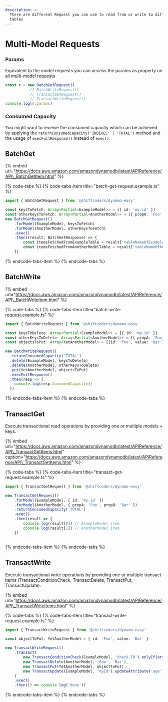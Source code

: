 ```yaml
---
description: >-
  There are different Request you can use to read from or write to different
  tables
---
```


# Multi-Model Requests

### Params

Equivalent to the model requests you can access the params as property on all multi-model requests

```typescript
const r = new BatchGetRequest() 
           // BatchWriteRequest() 
           // TransactGetRequest() 
           // TransactWriteRequest()
console.log(r.params)
```

### Consumed Capacity

You might want to receive the consumed capacity which can be achieved by applying the `returnConsumedCapacity('INDEXES' | 'TOTAL')` method and the usage of `execFullResponse()` instead of `exec()`.

## BatchGet

{% embed url="https://docs.aws.amazon.com/amazondynamodb/latest/APIReference/API\_BatchGetItem.html" %}

{% code-tabs %}
{% code-tabs-item title="batch-get-request.example.ts" %}
```typescript
import { BatchGetRequest } from '@shiftcoders/dynamo-easy'

const keysToFetch: Array<Partial<ExampleModel>> = [{ id: 'my-id' }]
const otherKeysToFetch: Array<Partial<AnotherModel>> = [{ propA: 'Foo', propB: 'Bar' }]
new BatchGetRequest()
    .forModel(ExampleModel, keysToFetch)
    .forModel(AnotherModel, otherKeysToFetch)
    .exec()
    .then((result: BatchGetResponse) => {
        const itemsFetchedFromExampleTable = result['tableNameOfExampleModel']
        const itemsFetchedFromAnotherModelTable = result['tableNameOfAnotherModel']
    })
```
{% endcode-tabs-item %}
{% endcode-tabs %}

## BatchWrite

{% embed url="https://docs.aws.amazon.com/amazondynamodb/latest/APIReference/API\_BatchWriteItem.html" %}

{% code-tabs %}
{% code-tabs-item title="batch-write-request.example.ts" %}
```typescript
import { BatchWriteRequest } from '@shiftcoders/dynamo-easy'

const keysToDelete: Array<Partial<ExampleModel>> = [{ id: 'my-id' }]
const otherKeysToDelete: Array<Partial<AnotherModel>> = [{ propA: 'Foo', propB: 'Bar' }]
const objectsToPut: Array<YetAnotherModel> = [{id: 'foo', value: 'bar'}, {id: 'foo2', value: 'bar2'}]

new BatchWriteRequest()
  .returnConsumedCapacity('TOTAL')
  .delete(ExampleModel, keysToDelete)
  .delete(AnotherModel, otherKeysToDelete)
  .put(YetAnotherModel, objectsToPut)
  .execFullResponse()
  .then(resp => {
    console.log(resp.ConsumedCapacity);
  })
```
{% endcode-tabs-item %}
{% endcode-tabs %}

## TransactGet

Execute transactional read operations by providing one or multiple models + keys.

{% embed url="https://docs.aws.amazon.com/amazondynamodb/latest/APIReference/API\_TransactGetItems.html" caption="https://docs.aws.amazon.com/amazondynamodb/latest/APIReference/API\_TransactGetItems.html" %}

{% code-tabs %}
{% code-tabs-item title="transact-get-request.example.ts" %}
```typescript
import { TransactGetRequest } from '@shiftcoders/dynamo-easy'

new TransactGetRequest()
    .forModel(ExampleModel, { id: 'my-id' })
    .forModel(AnotherModel, { propA: 'Foo', propB: 'Bar' })
    .returnConsumedCapacity('TOTAL')
    .exec()
    .then(result => {
        console.log(result[0]) // ExampleModel item
        console.log(result[1]) // AnotherModel item
    })



```
{% endcode-tabs-item %}
{% endcode-tabs %}

## TransactWrite

Execute transactional write operations by providing one or multiple transact items \(TransactConditionCheck, TransactDelete, TransactPut, TransactUpdate\).

{% embed url="https://docs.aws.amazon.com/amazondynamodb/latest/APIReference/API\_TransactWriteItems.html" %}

{% code-tabs %}
{% code-tabs-item title="transact-write-request.example.ts" %}
```typescript
import { TransactWriteRequest } from '@shiftcoders/dynamo-easy'

const objectToPut: YetAnotherModel = { id: 'Foo', value: 'Bar' }

new TransactWriteRequest()
    .transact(
        new TransactConditionCheck(ExampleModel, 'check-ID').onlyIf(attribute('age').gt(18)),
        new TransactDelete(AnotherModel, 'Foo', 'Bar'),
        new TransactPut(YetAnotherModel, objectToPut),
        new TransactUpdate(ExampleModel, 'myId').updateAttribute('age').set(22),
    )
    .exec()
    .then(() => console.log('done'))
```
{% endcode-tabs-item %}
{% endcode-tabs %}

